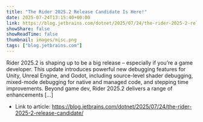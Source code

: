 ```yaml
---
title: "The Rider 2025.2 Release Candidate Is Here!"
date: 2025-07-24T13:15:40+00:00
link: https://blog.jetbrains.com/dotnet/2025/07/24/the-rider-2025-2-release-candidate/
showShare: false
showReadTime: false
thumbnail: images/misc.png
tags: ["blog.jetbrains.com"]
---
```

Rider 2025.2 is shaping up to be a big release – especially if you’re a game developer. This update introduces powerful new debugging features for Unity, Unreal Engine, and Godot, including source-level shader debugging, mixed-mode debugging for native and managed code, and stepping time improvements. Beyond game dev, Rider 2025.2 delivers a range of enhancements […]

- Link to article: https://blog.jetbrains.com/dotnet/2025/07/24/the-rider-2025-2-release-candidate/